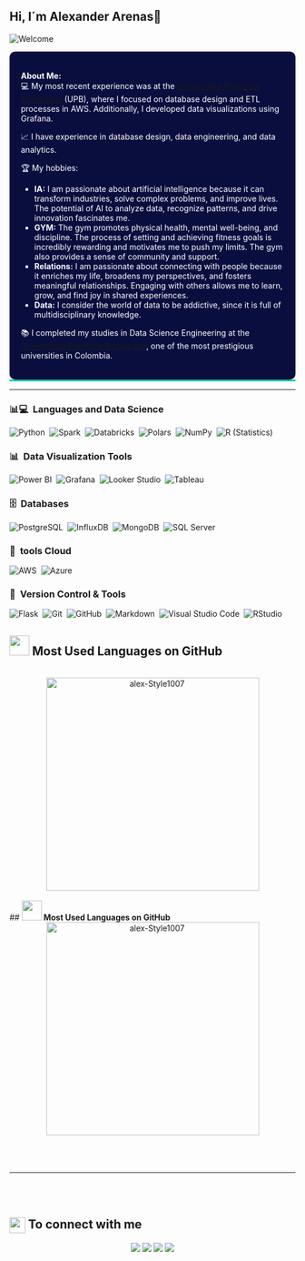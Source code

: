## Hi, I´m Alexander Arenas👋
![Welcome](https://github.com/alex-style1007/alex-style1007/blob/main/Welcome.gif)

<div style="background-color: #0A0E3F; color: white; padding: 20px; border-radius: 10px;">

**About Me:**  
💻 My most recent experience was at the [Universidad Pontificia Bolivariana](https://www.upb.edu.co/es/centro-energia-inteligente-y-sostenible-sec) (UPB), where I focused on database design and ETL processes in AWS. Additionally, I developed data visualizations using Grafana.  

📈 I have experience in database design, data engineering, and data analytics.  

🏆 My hobbies:  
- **IA:** I am passionate about artificial intelligence because it can transform industries, solve complex problems, and improve lives. The potential of AI to analyze data, recognize patterns, and drive innovation fascinates me.  
- **GYM:** The gym promotes physical health, mental well-being, and discipline. The process of setting and achieving fitness goals is incredibly rewarding and motivates me to push my limits. The gym also provides a sense of community and support.  
- **Relations:** I am passionate about connecting with people because it enriches my life, broadens my perspectives, and fosters meaningful relationships. Engaging with others allows me to learn, grow, and find joy in shared experiences.  
- **Data:** I consider the world of data to be addictive, since it is full of multidisciplinary knowledge.  

📚 I completed my studies in Data Science Engineering at the [Universidad Pontificia Bolivariana](https://www.upb.edu.co/), one of the most prestigious universities in Colombia.  

</div>


<div style="height: 3px; background-color: #14CF97;"></div>

---


### 📊💻 &nbsp;Languages and Data Science
![Python](https://img.shields.io/badge/-Python-05122A?style=flat&logo=python)&nbsp;
![Spark](https://img.shields.io/badge/-Apache%20Spark-ED822C?style=flat&logo=spark)&nbsp;
![Databricks](https://img.shields.io/badge/-Databricks-7DB300?style=flat&logo=databricks)&nbsp;
![Polars](https://img.shields.io/badge/-Polars-df0030?style=flat&logo=Polars)&nbsp;
![NumPy](https://img.shields.io/badge/-NumPy-000080?style=flat&logo=numpy)&nbsp;
![R (Statistics)](https://img.shields.io/badge/-R-05122A?style=flat&logo=R&logoColor=276DC3)&nbsp;


### 📊 &nbsp;Data Visualization Tools
![Power BI](https://img.shields.io/badge/-Power%20BI-010600?style=flat&logo=powerbi)&nbsp;
![Grafana](https://img.shields.io/badge/-Grafana-00A3E0?style=flat&logo=grafana)&nbsp;
![Looker Studio](https://img.shields.io/badge/-Looker%20Studio-FF007A?style=flat&logo=google)&nbsp;
![Tableau](https://img.shields.io/badge/-Tableau-007DBD?style=flat&logo=tableau)&nbsp;

### 🗄️ &nbsp;Databases
![PostgreSQL](https://img.shields.io/badge/-PostgreSQL-336699?style=flat&logo=postgresql)&nbsp;
![InfluxDB](https://img.shields.io/badge/-InfluxDB-007ACC?style=flat&logo=influxdb)&nbsp;
![MongoDB](https://img.shields.io/badge/-MongoDB-1036B1?style=flat&logo=mongodb)&nbsp;
![SQL Server](https://img.shields.io/badge/-SQL%20Server-007DBD?style=flat&logo=sqlserver)&nbsp;

### ️💾 &nbsp;tools Cloud
![AWS](https://img.shields.io/badge/-AWS-FF9900?style=flat&logo=aws)&nbsp;
![Azure](https://img.shields.io/badge/-Azure-0078D4?style=flat&logo=microsoft-azure)&nbsp;

### 🧰 &nbsp;Version Control & Tools 
![Flask](https://img.shields.io/badge/-Flask-05122A?style=flat&logo=flask)&nbsp;
![Git](https://img.shields.io/badge/-Git-05122A?style=flat&logo=git)&nbsp;
![GitHub](https://img.shields.io/badge/-GitHub-05122A?style=flat&logo=github)&nbsp;
![Markdown](https://img.shields.io/badge/-Markdown-05122A?style=flat&logo=markdown)&nbsp;
![Visual Studio Code](https://img.shields.io/badge/-Visual%20Studio%20Code-05122A?style=flat&logo=visual-studio-code&logoColor=007ACC)&nbsp;
![RStudio](https://img.shields.io/badge/-RStudio-05122A?style=flat&logo=rstudio)&nbsp;

## <img src="https://media.giphy.com/media/iY8CRBdQXODJSCERIr/giphy.gif" width="35"><b> Most Used Languages on GitHub </b>
<br>

<div align="center">
<a href="https://github.com/alex-Style1007">
  <img src="https://github-readme-stats.vercel.app/api/top-langs?username=alex-Style1007&show_icons=true&locale=en&layout=compact&line_height=20&title_color=7A7ADB&icon_color=2234AE&text_color=D3D3D3&bg_color=0,000000,130F40" width="375" alt="alex-Style1007"/>
</a>
</div>


<br>
## <img src="https://media.giphy.com/media/iY8CRBdQXODJSCERIr/giphy.gif" width="35"><b> Most Used Languages on GitHub </b>
<br>

<div align="center">
<a href="https://github.com/alex-Style1007">
  <img src="https://github-readme-stats.vercel.app/api/top-langs?username=alex-Style1007&show_icons=true&locale=en&layout=compact&line_height=20&title_color=7A7ADB&icon_color=2234AE&text_color=D3D3D3&bg_color=0,000000,130F40" width="375" alt="alex-Style1007"/>
</a>
</div>
<br>
<br>
<br>

-----


<br>
<br>
<summary>
  <h2><img src="https://emojis.slackmojis.com/emojis/images/1579216111/7550/pikachu_wave.gif?1579216111" align="center" width="28" /> To connect with me</h2>
</summary>

<p align="center">
  <a href="https://www.linkedin.com/in/jhon-alexander-arenas-hincapie-527713237"><img src="https://img.shields.io/badge/linkedin-%230077B5.svg?&style=for-the-badge&logo=linkedin&logoColor=white"></a>
  <a href="https://www.instagram.com/jhonarenas_h"><img src="https://img.shields.io/badge/instagram-%23E4405F.svg?&style=for-the-badge&logo=instagram&logoColor=white"></a>
  <a href="https://www.facebook.com/profile.php?id=61559335725950"><img src="https://img.shields.io/badge/facebook-%231877F2.svg?&style=for-the-badge&logo=facebook&logoColor=white"></a>
  <a href="mailto:alexarenasatl@gmail.com"><img src="https://img.shields.io/badge/gmail-%23DD4B39.svg?&style=for-the-badge&logo=gmail&logoColor=white"></a>
</p>

